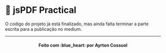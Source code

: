 # 🎉 jsPDF Practical

O codigo do projeto já está finalizado, mas ainda falta terminar a parte escrita para a publicação no medium.

---
<h4 align="center">
    Feito com :blue_heart: por Ayrton Cossuol
</h4>
